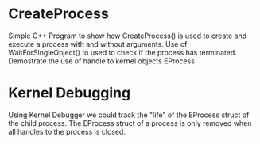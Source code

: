 # CreateProcess
Simple C++ Program to show how CreateProcess() is used to create and execute a process with and without arguments.
Use of WaitForSingleObject() to used to check if the process has terminated.
Demostrate the use of handle to kernel objects EProcess

# Kernel Debugging
Using Kernel Debugger we could track the "life" of the EProcess struct of the child process.
The EProcess struct of a process is only removed when all handles to the process is closed.
